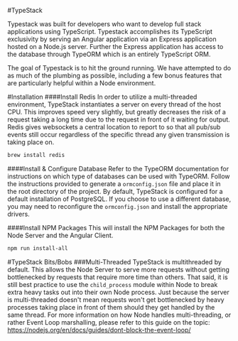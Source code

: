 #TypeStack

Typestack was built for developers who want to develop full stack applications using TypeScript. Typestack accomplishes its TypeScript exclusivity by serving an Angular application via an Express application hosted on a Node.js server. Further the Express application has access to the database through TypeORM which is an entirely TypeScript ORM.

The goal of Typestack is to hit the ground running. We have attempted to do as much of the plumbing as possible, including a few bonus features that are particularly helpful within a Node environment.

#Installation
####Install Redis
In order to utilize a multi-threaded environment, TypeStack instantiates a server on every thread of the host CPU. This improves speed very slightly, but greatly decreases the risk of a request taking a long time due to the request in front of it waiting for output. Redis gives websockets a central location to report to so that all pub/sub events still occur regardless of the specific thread any given transmission is taking place on.
```bash
brew install redis
```
####Install & Configure Database
Refer to the TypeORM documentation for instructions on which type of databases can be used with TypeORM. Follow the instructions provided to generate a `ormconfig.json` file and place it in the root directory of the project. By default, TypeStack is configured for a default installation of PostgreSQL. If you choose to use a different database, you may need to reconfigure the `ormconfig.json` and install the appropriate drivers.

####Install NPM Packages
This will install the NPM Packages for both the Node Server and the Angular Client.
```bash
npm run install-all
```

#TypeStack Bits/Bobs
###Multi-Threaded
TypeStack is multithreaded by default. This allows the Node Server to serve more requests without getting bottlenecked by requests that require more time than others. That said, it is still best practice to use the `child_process` module within Node to break extra heavy tasks out into their own Node process. Just because the server is multi-threaded doesn't mean requests won't get bottlenecked by heavy processes taking place in front of them should they get handled by the same thread. For more information on how Node handles multi-threading, or rather Event Loop marshalling, please refer to this guide on the topic: https://nodejs.org/en/docs/guides/dont-block-the-event-loop/